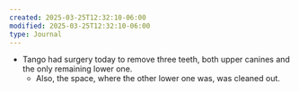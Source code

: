 ```yaml
---
created: 2025-03-25T12:32:10-06:00
modified: 2025-03-25T12:32:10-06:00
type: Journal
---
```


- Tango had surgery today to remove three
  teeth, both upper canines and the only
  remaining lower one.
  - Also, the space, where the other lower
    one was, was cleaned out.
